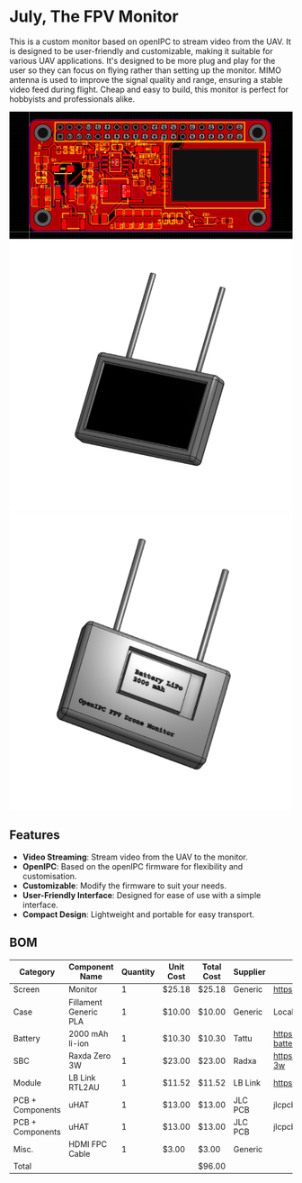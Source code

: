 # July, The FPV Monitor

This is a custom monitor based on openIPC to stream video from the UAV. It is designed to be user-friendly and customizable, making it suitable for various UAV applications. It's designed to be more plug and play for the user so they can focus on flying rather than setting up the monitor. MIMO antenna is used to improve the signal quality and range, ensuring a stable video feed during flight. Cheap and easy to build, this monitor is perfect for hobbyists and professionals alike.

![](./images//uhat_pcb.png)
![](./images//front_july.png)
![](./images//back_july.png)


## Features
- **Video Streaming**: Stream video from the UAV to the monitor.
- **OpenIPC**: Based on the openIPC firmware for flexibility and customisation.
- **Customizable**: Modify the firmware to suit your needs.
- **User-Friendly Interface**: Designed for ease of use with a simple interface.
- **Compact Design**: Lightweight and portable for easy transport.

## BOM
|Category        |Component Name       |Quantity|Unit Cost|Total Cost|Supplier|Link                                                               |
|----------------|---------------------|--------|---------|----------|--------|-------------------------------------------------------------------|
|Screen          |Monitor              |1       |$25.18   |$25.18    |Generic  |https://www.aliexpress.com/item/1005007432461342.html             |
|Case            |Fillament Generic PLA|1       |$10.00   |$10.00    |Generic  |Local/Amazon                                                      |
|Battery         |2000 mAh li-ion      |1       |$10.30   |$10.30    |Tattu    |https://robu.in/product/11-1v-2000mah-3c-3s1p-li-ion-battery-pack/|
|SBC             |Raxda Zero 3W        |1       |$23.00   |$23.00    |Radxa    |https://shop.allnetchina.cn/products/copy-of-radxa-zero-3w        |
|Module          |LB Link RTL2AU       |1       |$11.52   |$11.52    |LB Link  |https://www.aliexpress.com/item/1005006486060233.html             |
|PCB + Components|uHAT                 |1       |$13.00   |$13.00    |JLC PCB  |jlcpcb                                                            |
|PCB + Components|uHAT                 |1       |$13.00   |$13.00    |JLC PCB  |jlcpcb                                                            |
|Misc.           |HDMI FPC Cable       |1       |$3.00    |$3.00     |Generic  |                                                                  |
|Total           |                     |        |         |$96.00    |         |                                                                  |

